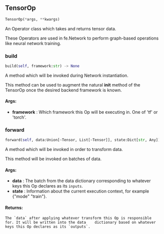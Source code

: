 ## TensorOp
```python
TensorOp(*args, **kwargs)
```
An Operator class which takes and returns tensor data.

These Operators are used in fe.Network to perform graph-based operations like neural network training.

### build
```python
build(self, framework:str) -> None
```
A method which will be invoked during Network instantiation.

This method can be used to augment the natural __init__ method of the TensorOp once the desired backend
framework is known.


#### Args:

* **framework** :  Which framework this Op will be executing in. One of 'tf' or 'torch'.

### forward
```python
forward(self, data:Union[~Tensor, List[~Tensor]], state:Dict[str, Any]) -> Union[~Tensor, List[~Tensor]]
```
A method which will be invoked in order to transform data.

This method will be invoked on batches of data.


#### Args:

* **data** :  The batch from the data dictionary corresponding to whatever keys this Op declares as its `inputs`.
* **state** :  Information about the current execution context, for example {"mode" "train"}.

#### Returns:
    The `data` after applying whatever transform this Op is responsible for. It will be written into the data    dictionary based on whatever keys this Op declares as its `outputs`.